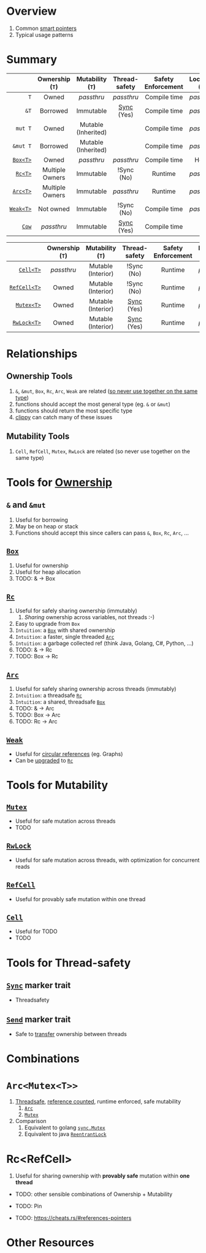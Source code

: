 # Overview
1. Common [smart pointers](https://doc.rust-lang.org/book/ch15-00-smart-pointers.html)
1. Typical usage patterns

# Summary
|              | Ownership (`T`) |      Mutability (`T`)    | Thread-safety | Safety Enforcement | Location (`T`) |   Send   |
|---:|:---:|:---:|:---:|:---:|:---:|:---:|
|          `T` | Owned                                                   | *passthru*              | *passthru*                 | Compile time  | *passthru*    | *passthru* |
|         `&T` | Borrowed                                                | Immutable               | [Sync](https://doc.rust-lang.org/std/marker/trait.Sync.html) (Yes)   | Compile time | *passthru* | *passthru* |
|      `mut T` | Owned                                                   | Mutable<br/>(Inherited) |                            | Compile time  | *passthru*    | *passthru*      |
|     `&mut T` | Borrowed                                                | Mutable<br/>(Inherited) |                            | Compile time  | *passthru*    | ?*passthru*?     |
|     [`Box<T>`](https://doc.rust-lang.org/std/boxed/struct.Box.html)    | Owned                   | *passthru*                 | *passthru*    | Compile time  | Heap | *passthru* |
|      [`Rc<T>`](https://doc.rust-lang.org/std/rc/struct.Rc.html)        | Multiple Owners         | Immutable                  | !Sync (No)    | Runtime       | *passthru* | No |
|     [`Arc<T>`](https://doc.rust-lang.org/std/sync/struct.Arc.html)     | Multiple Owners         | Immutable                  | *passthru*    | Runtime       | *passthru* | *passthru* |
|    [`Weak<T>`](https://doc.rust-lang.org/std/rc/struct.Weak.html)      | Not owned               | Immutable                  | !Sync (No)    | Compile time  | *passthru* | No |
|        [`Cow`](https://doc.rust-lang.org/std/borrow/enum.Cow.html)     | *passthru*              | Immutable                  | [Sync](https://doc.rust-lang.org/std/marker/trait.Sync.html) (Yes)   | Compile time |                | *passthru* |


|              | Ownership (`T`) |      Mutability (`T`)    | Thread-safety | Safety Enforcement | Location (`T`) |   Send   |
|---:|:---:|:---:|:---:|:---:|:---:|:---:|
|    [`Cell<T>`](https://doc.rust-lang.org/std/cell/struct.Cell.html)    | *passthru*              |  Mutable<br/>(Interior)    | !Sync (No)    | Runtime       | *passthru* |      *passthru*      |
| [`RefCell<T>`](https://doc.rust-lang.org/std/cell/struct.RefCell.html) | Owned                   |  Mutable<br/>(Interior)    | !Sync (No)    | Runtime       | *passthru* |      *passthru*      |
|   [`Mutex<T>`](https://doc.rust-lang.org/std/sync/struct.Mutex.html)   | Owned                   |  Mutable<br/>(Interior)    | [Sync](https://doc.rust-lang.org/std/marker/trait.Sync.html) (Yes)    | Runtime | *passthru* | Yes |
|  [`RwLock<T>`](https://doc.rust-lang.org/std/sync/struct.RwLock.html)  | Owned                   |  Mutable<br/>(Interior)    | [Sync](https://doc.rust-lang.org/std/marker/trait.Sync.html) (Yes)    | Runtime | *passthru* |      *passthru*      |


# Relationships
## Ownership Tools 
1. `&`, `&mut`, `Box`, `Rc`, `Arc`, `Weak` are related ([so never use together on the same type](https://rust-lang.github.io/rust-clippy/master/index.html#redundant_allocation))
1. functions should accept the most general type (eg. `&` or `&mut`)
1. functions should return the most specific type
1. [clippy](https://rust-lang.github.io/rust-clippy/master/index.html#redundant_allocation) can catch many of these issues


## Mutability Tools
1. `Cell`, `RefCell`, `Mutex`, `RwLock` are related (so never use together on the same type)  


# Tools for [Ownership](https://doc.rust-lang.org/book/ch04-00-understanding-ownership.html)
## `&` and `&mut`
1. Useful for borrowing
1. May be on heap or stack
1. Functions should accept this since callers can pass `&`, `Box`, `Rc`, `Arc`, ...


## [`Box`](https://doc.rust-lang.org/std/boxed/struct.Box.html)
1. Useful for ownership
1. Useful for heap allocation
1. TODO: & -> Box


## [`Rc`](https://doc.rust-lang.org/std/rc/struct.Rc.html)
1. Useful for safely sharing ownership (immutably)
    1. *Sharing* ownership across variables, not threads :-)
1. Easy to upgrade from `Box`
1. `Intuition`: a [`Box`](https://doc.rust-lang.org/std/boxed/struct.Box.html) with shared ownership
1. `Intuition`: a faster, single threaded [`Arc`](https://doc.rust-lang.org/std/sync/struct.Arc.html)
1. `Intuition`: a garbage collected ref (think Java, Golang, C#, Python, ...)
1. TODO: & -> Rc
1. TODO: Box -> Rc


## [`Arc`](https://doc.rust-lang.org/std/sync/struct.Arc.html)
1. Useful for safely sharing ownership across threads (immutably)
1. `Intuition`: a threadsafe [`Rc`](https://doc.rust-lang.org/std/rc/struct.Rc.html)
1. `Intuition`: a shared, threadsafe [`Box`](https://doc.rust-lang.org/std/boxed/struct.Box.html)
1. TODO: & -> Arc
1. TODO: Box -> Arc
1. TODO: Rc -> Arc


## [`Weak`](https://doc.rust-lang.org/std/rc/struct.Weak.html)
- Useful for [circular references](TODO) (eg. Graphs)
- Can be [upgraded](https://doc.rust-lang.org/std/rc/struct.Weak.html#method.upgrade) to [`Rc`](https://doc.rust-lang.org/std/rc/struct.Rc.html)


# Tools for Mutability
## [`Mutex`](https://doc.rust-lang.org/std/sync/struct.Mutex.html)
- Useful for safe mutation across threads
- TODO

## [`RwLock`](https://doc.rust-lang.org/std/sync/struct.RwLock.html)
- Useful for safe mutation across threads, with optimization for concurrent reads


## [`RefCell`](https://doc.rust-lang.org/std/cell/struct.RefCell.html)
- Useful for provably safe mutation within one thread


## [`Cell`](https://doc.rust-lang.org/std/cell/struct.Cell.html)
- Useful for TODO
- TODO


# Tools for Thread-safety
## [`Sync`](https://doc.rust-lang.org/std/marker/trait.Sync.html) marker trait
- Threadsafety

## [`Send`](https://doc.rust-lang.org/std/marker/trait.Send.html) marker trait
- Safe to [transfer](https://doc.rust-lang.org/nomicon/send-and-sync.html) ownership between threads


# Combinations
# `Arc<Mutex<T>>`
1. [Threadsafe](https://doc.rust-lang.org/std/sync/struct.Arc.html#thread-safety), [reference counted](https://en.wikipedia.org/wiki/Reference_counting), runtime enforced, safe mutability
    1. [`Arc`](https://doc.rust-lang.org/std/sync/struct.Arc.html)
    1. [`Mutex`](https://doc.rust-lang.org/std/sync/struct.Mutex.html)
1. Comparison
    1. Equivalent to golang [`sync.Mutex`](https://pkg.go.dev/sync#Mutex)
    1. Equivalent to java [`ReentrantLock`](https://docs.oracle.com/en/java/javase/18/docs/api/java.base/java/util/concurrent/locks/ReentrantLock.html)

# Rc<RefCell<T>>
1. Useful for sharing ownership with **provably safe** mutation within **one thread**

- TODO: other sensible combinations of Ownership + Mutability



- TODO: Pin
- TODO: https://cheats.rs/#references-pointers

# Other Resources

